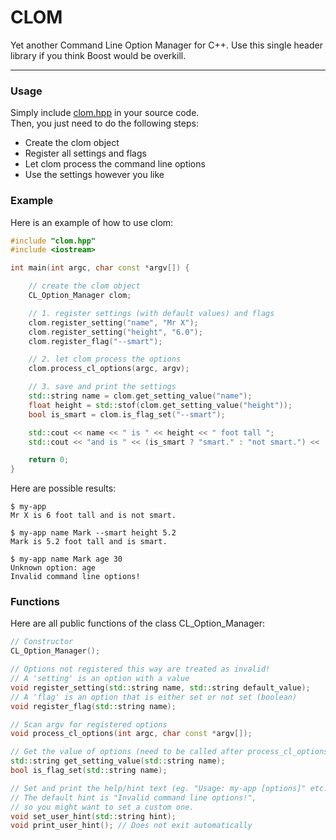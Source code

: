 # CLOM
Yet another Command Line Option Manager for C++. Use this single header library if you think Boost would be overkill.

---

### Usage
Simply include [clom.hpp](clom.hpp) in your source code.  
Then, you just need to do the following steps:  
- Create the clom object
- Register all settings and flags
- Let clom process the command line options
- Use the settings however you like

### Example
Here is an example of how to use clom:
``` C++
#include "clom.hpp"
#include <iostream>

int main(int argc, char const *argv[]) {

    // create the clom object
    CL_Option_Manager clom;

    // 1. register settings (with default values) and flags
    clom.register_setting("name", "Mr X");
    clom.register_setting("height", "6.0");
    clom.register_flag("--smart");

    // 2. let clom process the options
    clom.process_cl_options(argc, argv);

    // 3. save and print the settings
    std::string name = clom.get_setting_value("name");
    float height = std::stof(clom.get_setting_value("height"));
    bool is_smart = clom.is_flag_set("--smart");

    std::cout << name << " is " << height << " foot tall ";
    std::cout << "and is " << (is_smart ? "smart." : "not smart.") << '\n';

    return 0;
}
```
Here are possible results:
```
$ my-app
Mr X is 6 foot tall and is not smart.
```
```
$ my-app name Mark --smart height 5.2
Mark is 5.2 foot tall and is smart.
```
```
$ my-app name Mark age 30
Unknown option: age
Invalid command line options!
```

### Functions
Here are all public functions of the class CL_Option_Manager:
``` C++
// Constructor
CL_Option_Manager();

// Options not registered this way are treated as invalid!
// A 'setting' is an option with a value
void register_setting(std::string name, std::string default_value);
// A 'flag' is an option that is either set or not set (boolean)
void register_flag(std::string name);

// Scan argv for registered options
void process_cl_options(int argc, char const *argv[]);

// Get the value of options (need to be called after process_cl_options())
std::string get_setting_value(std::string name);
bool is_flag_set(std::string name);

// Set and print the help/hint text (eg. "Usage: my-app [options]" etc.)
// The default hint is "Invalid command line options!",
// so you might want to set a custom one.
void set_user_hint(std::string hint);
void print_user_hint(); // Does not exit automatically
```
